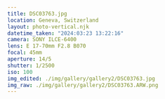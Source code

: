 ```yaml
---
title: DSC03763.jpg
location: Geneva, Switzerland
layout: photo-vertical.njk
datetime_taken: "2024:03:23 13:22:16"
camera: SONY ILCE-6400
lens: E 17-70mm F2.8 B070
focal: 45mm
aperture: 14/5
shutter: 1/2500
iso: 100
img_edited: ./img/gallery/gallery2/DSC03763.jpg
img_raw: ./img/gallery/gallery2/DSC03763.ARW.png
---
```

